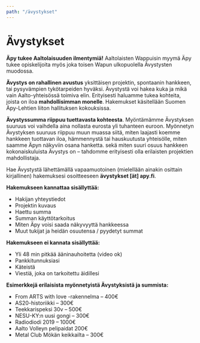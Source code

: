 ```yaml
---
path: "/ävystykset"
---
```


# Ävystykset

**Äpy tukee Aaltolaisuuden ilmentymiä!** Aaltolaisten Wappuisin myymä Äpy tukee opiskelijoita myös joka toisen Wapun ulkopuolella Ävystysten muodossa.

**Ävystys on rahallinen avustus** yksittäisen projektin, spontaanin hankkeen, tai pysyvämpien tykötarpeiden hyväksi. Ävystystä voi hakea kuka ja mikä vain Aalto-yhteisössä toimiva elin. Erityisesti haluamme tukea kohteita, joista on iloa **mahdollisimman monelle**. Hakemukset käsitellään Suomen Äpy-Lehtien liiton hallituksen kokouksissa.

**Ävystyssumma riippuu tuettavasta kohteesta**. Myöntämämme Ävystyksen suuruus voi vaihdella aina nollasta eurosta yli tuhanteen euroon. Myönnetyn Ävystyksen suuruus riippuu muun muassa siitä, miten laajasti koemme hankkeen tuottavan iloa, hämmennystä tai hauskuutusta yhteisölle, miten saamme Äpyn näkyviin osana hanketta. sekä miten suuri osuus hankkeen kokonaiskuluista Ävystys on – tahdomme erityisesti olla erilaisten projektien mahdollistaja.

Hae Ävystystä lähettämällä vapaamuotoinen (mielellään ainakin osittain kirjallinen) hakemuksesi osoitteeseen **ävystykset [ät] apy.fi**.

<div class="avystykset-instructions">

<strong>Hakemukseen kannattaa sisällyttää:</strong>
  - Hakijan yhteystiedot
  - Projektin kuvaus
  - Haettu summa
  - Summan käyttötarkoitus
  - Miten Äpy voisi saada näkyvyyttä hankkeessa
  - Muut tukijat ja heidän osuutensa / pyydetyt summat

<strong>Hakemukseen ei kannata sisällyttää:</strong>  
  - Yli 48 min pitkää ääninauhoitetta (video ok) 
  - Pankkitunnuksiasi
  - Käteistä
  - Viestiä, joka on tarkoitettu äidillesi

<strong>Esimerkkejä erilaisista myönnetyistä Ävystyksistä ja summista:</strong>  
  - From ARTS with love -rakennelma – 400€ 
  - AS20-historiikki – 300€
  - Teekkarispeksi 30v – 500€
  - NESU-KY:n uusi gongi – 300€
  - Radiodiodi 2019 – 1000€
  - Aalto Volleyn pelipaidat 200€ 
  - Metal Club Mökän keikkailta – 300€

</div>

